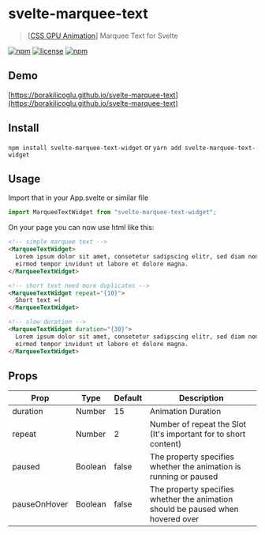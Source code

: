# svelte-marquee-text

> [[CSS GPU Animation](https://www.smashingmagazine.com/2016/12/gpu-animation-doing-it-right/)] Marquee Text for Svelte

[![npm](https://img.shields.io/npm/v/svelte-marquee-text-widget.svg?style=for-the-badge)](https://www.npmjs.com/package/svelte-marquee-text-widget)
[![license](https://img.shields.io/github/license/mashape/apistatus.svg?style=for-the-badge)](https://github.com/borakilicoglu/svelte-marquee-text-widget/blob/master/LICENSE)
[![npm](https://img.shields.io/npm/dt/svelte-marquee-text-widget.svg?style=for-the-badge)](https://www.npmjs.com/package/svelte-marquee-text-widget)

## Demo

[https://borakilicoglu.github.io/svelte-marquee-text](https://borakilicoglu.github.io/svelte-marquee-text)

## Install

`npm install svelte-marquee-text-widget` or `yarn add svelte-marquee-text-widget`

## Usage

Import that in your App.svelte or similar file

```js
import MarqueeTextWidget from "svelte-marquee-text-widget";
```

On your page you can now use html like this:

```html
<!-- simple marquee text -->
<MarqueeTextWidget>
  Lorem ipsum dolor sit amet, consetetur sadipscing elitr, sed diam nonumy
  eirmod tempor invidunt ut labore et dolore magna.
</MarqueeTextWidget>

<!-- short text need more duplicates -->
<MarqueeTextWidget repeat="{10}">
  Short text =(
</MarqueeTextWidget>

<!-- slow duration -->
<MarqueeTextWidget duration="{30}">
  Lorem ipsum dolor sit amet, consetetur sadipscing elitr, sed diam nonumy
  eirmod tempor invidunt ut labore et dolore magna.
</MarqueeTextWidget>
```

## Props

| Prop         | Type    | Default | Description        |
| ------------ | ------- | ------- | ------------------ |
| duration     | Number  | 15      | Animation Duration |
| repeat       | Number  | 2       | Number of repeat the Slot (It's important for to short content) |
| paused       | Boolean | false   | The property specifies whether the animation is running or paused |
| pauseOnHover | Boolean | false   | The property specifies whether the animation should be paused when hovered over |

